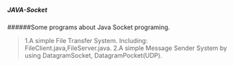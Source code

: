 ##### JAVA-Socket
######Some programs about Java Socket programing.
> 1.A simple File Transfer System. Including: FileClient.java,FileServer.java.
2.A simple Message Sender System by using DatagramSocket, DatagramPocket(UDP).
